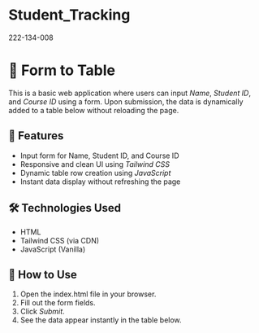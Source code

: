 # Student_Tracking
222-134-008

# 📝 Form to Table 

This is a basic web application where users can input *Name*, *Student ID*, and *Course ID* using a form. Upon submission, the data is dynamically added to a table below without reloading the page.

## 🚀 Features

- Input form for Name, Student ID, and Course ID
- Responsive and clean UI using *Tailwind CSS*
- Dynamic table row creation using *JavaScript*
- Instant data display without refreshing the page

## 🛠️ Technologies Used

- HTML
- Tailwind CSS (via CDN)
- JavaScript (Vanilla)

## 📁 How to Use

1. Open the index.html file in your browser.
2. Fill out the form fields.
3. Click *Submit*.
4. See the data appear instantly in the table below.

